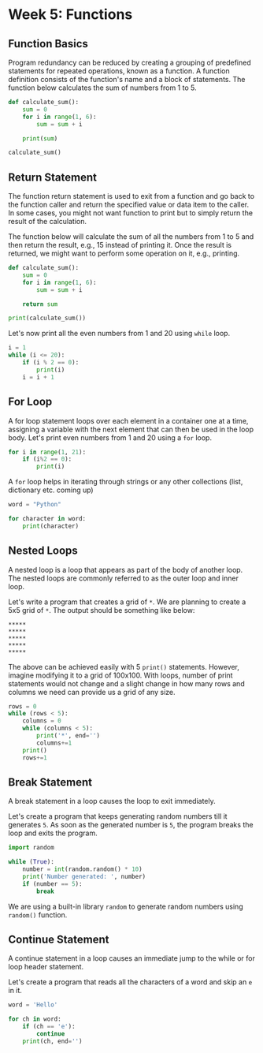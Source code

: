 # Week 5: Functions

## Function Basics
Program redundancy can be reduced by creating a grouping of predefined statements for repeated operations, known as a function. A function definition consists of the function's name and a block of statements. The function below calculates the sum of numbers from 1 to 5.
```python
def calculate_sum():
    sum = 0
    for i in range(1, 6):
        sum = sum + i

    print(sum)

calculate_sum()
```

## Return Statement
The function return statement is used to exit from a function and go back to the function caller and return the specified value or data item to the caller. In some cases, you might not want function to print but to simply return the result of the calculation.

The function below will calculate the sum of all the numbers from 1 to 5 and then return the result, e.g., 15 instead of printing it. Once the result is returned, we might want to perform some operation on it, e.g., printing.
```python
def calculate_sum():
    sum = 0
    for i in range(1, 6):
        sum = sum + i

    return sum

print(calculate_sum())
```

Let's now print all the even numbers from 1 and 20 using `while` loop.
```python
i = 1
while (i <= 20):
    if (i % 2 == 0):
        print(i)
    i = i + 1

```

## For Loop
A for loop statement loops over each element in a container one at a time, assigning a variable with the next element that can then be used in the loop body. Let's print even numbers from 1 and 20 using a `for` loop.
```python
for i in range(1, 21):
    if (i%2 == 0):
        print(i)
```
A `for` loop helps in iterating through strings or any other collections (list, dictionary etc. coming up)
```python
word = "Python"

for character in word:
    print(character)
```

## Nested Loops
A nested loop is a loop that appears as part of the body of another loop. The nested loops are commonly referred to as the outer loop and inner loop.

Let's write a program that creates a grid of `*`. We are planning to create a 5x5 grid of `*`. The output should be something like below:
```
*****
*****
*****
*****
*****
```
The above can be achieved easily with 5 `print()` statements. However, imagine modifying it to a grid of 100x100. With loops, number of print statements would not change and a slight change in how many rows and columns we need can provide us a grid of any size.

```python
rows = 0
while (rows < 5):
    columns = 0
    while (columns < 5):
        print('*', end='')
        columns+=1
    print()
    rows+=1
```

## Break Statement
A break statement in a loop causes the loop to exit immediately.

Let's create a program that keeps generating random numbers till it generates `5`. As soon as the generated number is `5`, the program breaks the loop and exits the program.
```python
import random

while (True):
    number = int(random.random() * 10)
    print('Number generated: ', number)
    if (number == 5):
        break
```

We are using a built-in library `random` to generate random numbers using `random()` function.

## Continue Statement
A continue statement in a loop causes an immediate jump to the while or for loop header statement.

Let's create a program that reads all the characters of a word and skip an `e` in it.
```python
word = 'Hello'

for ch in word:
    if (ch == 'e'):
        continue
    print(ch, end='')

```
